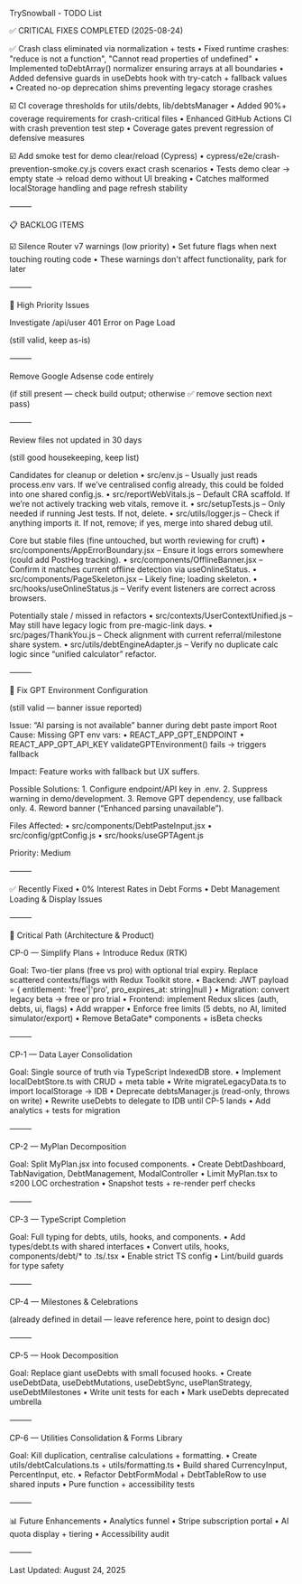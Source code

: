 TrySnowball - TODO List

✅ CRITICAL FIXES COMPLETED (2025-08-24)

✅ Crash class eliminated via normalization + tests
• Fixed runtime crashes: "reduce is not a function", "Cannot read properties of undefined" 
• Implemented toDebtArray() normalizer ensuring arrays at all boundaries
• Added defensive guards in useDebts hook with try-catch + fallback values  
• Created no-op deprecation shims preventing legacy storage crashes

☑️ CI coverage thresholds for utils/debts, lib/debtsManager
• Added 90%+ coverage requirements for crash-critical files
• Enhanced GitHub Actions CI with crash prevention test step
• Coverage gates prevent regression of defensive measures

☑️ Add smoke test for demo clear/reload (Cypress)
• cypress/e2e/crash-prevention-smoke.cy.js covers exact crash scenarios
• Tests demo clear → empty state → reload demo without UI breaking
• Catches malformed localStorage handling and page refresh stability

⸻

📋 BACKLOG ITEMS

☑️ Silence Router v7 warnings (low priority)
• Set future flags when next touching routing code
• These warnings don't affect functionality, park for later

⸻

🔐 High Priority Issues

Investigate /api/user 401 Error on Page Load

(still valid, keep as-is)

⸻

Remove Google Adsense code entirely

(if still present — check build output; otherwise ✅ remove section next pass)

⸻

Review files not updated in 30 days

(still good housekeeping, keep list)

Candidates for cleanup or deletion
	•	src/env.js – Usually just reads process.env vars. If we’ve centralised config already, this could be folded into one shared config.js.
	•	src/reportWebVitals.js – Default CRA scaffold. If we’re not actively tracking web vitals, remove it.
	•	src/setupTests.js – Only needed if running Jest tests. If not, delete.
	•	src/utils/logger.js – Check if anything imports it. If not, remove; if yes, merge into shared debug util.

Core but stable files (fine untouched, but worth reviewing for cruft)
	•	src/components/AppErrorBoundary.jsx – Ensure it logs errors somewhere (could add PostHog tracking).
	•	src/components/OfflineBanner.jsx – Confirm it matches current offline detection via useOnlineStatus.
	•	src/components/PageSkeleton.jsx – Likely fine; loading skeleton.
	•	src/hooks/useOnlineStatus.js – Verify event listeners are correct across browsers.

Potentially stale / missed in refactors
	•	src/contexts/UserContextUnified.js – May still have legacy logic from pre-magic-link days.
	•	src/pages/ThankYou.js – Check alignment with current referral/milestone share system.
	•	src/utils/debtEngineAdapter.js – Verify no duplicate calc logic since “unified calculator” refactor.

⸻

🔧 Fix GPT Environment Configuration

(still valid — banner issue reported)

Issue: “AI parsing is not available” banner during debt paste import
Root Cause: Missing GPT env vars:
	•	REACT_APP_GPT_ENDPOINT
	•	REACT_APP_GPT_API_KEY
validateGPTEnvironment() fails → triggers fallback

Impact: Feature works with fallback but UX suffers.

Possible Solutions:
	1.	Configure endpoint/API key in .env.
	2.	Suppress warning in demo/development.
	3.	Remove GPT dependency, use fallback only.
	4.	Reword banner (“Enhanced parsing unavailable”).

Files Affected:
	•	src/components/DebtPasteInput.jsx
	•	src/config/gptConfig.js
	•	src/hooks/useGPTAgent.js

Priority: Medium

⸻

✅ Recently Fixed
	•	0% Interest Rates in Debt Forms
	•	Debt Management Loading & Display Issues

⸻

🚨 Critical Path (Architecture & Product)

CP-0 — Simplify Plans + Introduce Redux (RTK)

Goal: Two-tier plans (free vs pro) with optional trial expiry. Replace scattered contexts/flags with Redux Toolkit store.
	•	Backend: JWT payload = { entitlement: 'free'|'pro', pro_expires_at: string|null }
	•	Migration: convert legacy beta → free or pro trial
	•	Frontend: implement Redux slices (auth, debts, ui, flags)
	•	Add <FeatureGate required="pro"> wrapper
	•	Enforce free limits (5 debts, no AI, limited simulator/export)
	•	Remove BetaGate* components + isBeta checks

⸻

CP-1 — Data Layer Consolidation

Goal: Single source of truth via TypeScript IndexedDB store.
	•	Implement localDebtStore.ts with CRUD + meta table
	•	Write migrateLegacyData.ts to import localStorage → IDB
	•	Deprecate debtsManager.js (read-only, throws on write)
	•	Rewrite useDebts to delegate to IDB until CP-5 lands
	•	Add analytics + tests for migration

⸻

CP-2 — MyPlan Decomposition

Goal: Split MyPlan.jsx into focused components.
	•	Create DebtDashboard, TabNavigation, DebtManagement, ModalController
	•	Limit MyPlan.tsx to ≤200 LOC orchestration
	•	Snapshot tests + re-render perf checks

⸻

CP-3 — TypeScript Completion

Goal: Full typing for debts, utils, hooks, and components.
	•	Add types/debt.ts with shared interfaces
	•	Convert utils, hooks, components/debt/* to .ts/.tsx
	•	Enable strict TS config
	•	Lint/build guards for type safety

⸻

CP-4 — Milestones & Celebrations

(already defined in detail — leave reference here, point to design doc)

⸻

CP-5 — Hook Decomposition

Goal: Replace giant useDebts with small focused hooks.
	•	Create useDebtData, useDebtMutations, useDebtSync, usePlanStrategy, useDebtMilestones
	•	Write unit tests for each
	•	Mark useDebts deprecated umbrella

⸻

CP-6 — Utilities Consolidation & Forms Library

Goal: Kill duplication, centralise calculations + formatting.
	•	Create utils/debtCalculations.ts + utils/formatting.ts
	•	Build shared CurrencyInput, PercentInput, etc.
	•	Refactor DebtFormModal + DebtTableRow to use shared inputs
	•	Pure function + accessibility tests

⸻

📊 Future Enhancements
	•	Analytics funnel
	•	Stripe subscription portal
	•	AI quota display + tiering
	•	Accessibility audit

⸻

Last Updated: August 24, 2025